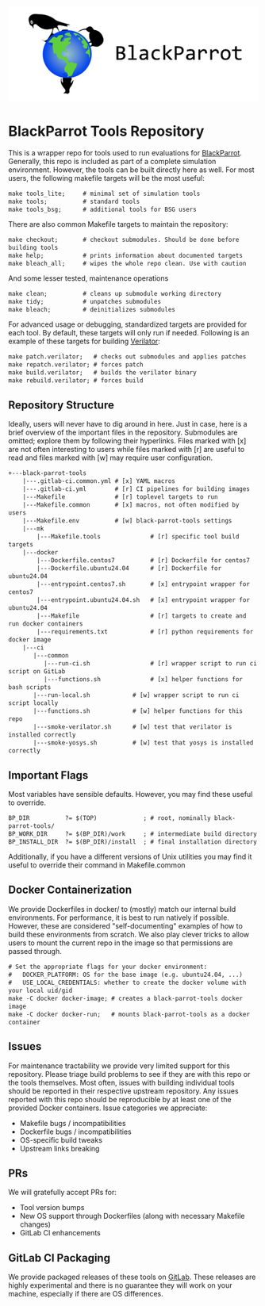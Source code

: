 ![BlackParrot Logo](docs/bp_logo.png)


# BlackParrot Tools Repository

This is a wrapper repo for tools used to run evaluations for [BlackParrot](https://github.com/black-parrot/black-parrot). 
Generally, this repo is included as part of a complete simulation environment.
However, the tools can be built directly here as well.
For most users, the following makefile targets will be the most useful:


    make tools_lite;     # minimal set of simulation tools
    make tools;          # standard tools
    make tools_bsg;      # additional tools for BSG users


There are also common Makefile targets to maintain the repository:


    make checkout;       # checkout submodules. Should be done before building tools
    make help;           # prints information about documented targets
    make bleach_all;     # wipes the whole repo clean. Use with caution

And some lesser tested, maintenance operations

    make clean;          # cleans up submodule working directory
    make tidy;           # unpatches submodules
    make bleach;         # deinitializes submodules

For advanced usage or debugging, standardized targets are provided for each tool.
By default, these targets will only run if needed.
Following is an example of these targets for building [Verilator](https://github.com/verilator/verilator):


    make patch.verilator;   # checks out submodules and applies patches
    make repatch.verilator; # forces patch
    make build.verilator;   # builds the verilator binary
    make rebuild.verilator; # forces build


## Repository Structure

Ideally, users will never have to dig around in here.
Just in case, here is a brief overview of the important files in the repository.
Submodules are omitted; explore them by following their hyperlinks.
Files marked with [x] are not often interesting to users while files marked with [r] are useful to read and files marked with [w] may require user configuration. 

    +---black-parrot-tools
        |---.gitlab-ci.common.yml # [x] YAML macros
        |---.gitlab-ci.yml        # [r] CI pipelines for building images
        |---Makefile              # [r] toplevel targets to run
        |---Makefile.common       # [x] macros, not often modified by users
        |---Makefile.env          # [w] black-parrot-tools settings
        |---mk
            |---Makefile.tools              # [r] specific tool build targets
        |---docker
            |---Dockerfile.centos7          # [r] Dockerfile for centos7
            |---Dockerfile.ubuntu24.04      # [r] Dockerfile for ubuntu24.04
            |---entrypoint.centos7.sh       # [x] entrypoint wrapper for centos7
            |---entrypoint.ubuntu24.04.sh   # [x] entrypoint wrapper for ubuntu24.04
            |---Makefile                    # [r] targets to create and run docker containers
            |---requirements.txt            # [r] python requirements for docker image
        |---ci
           |---common
              |---run-ci.sh                 # [r] wrapper script to run ci script on GitLab
              |---functions.sh              # [x] helper functions for bash scripts
           |---run-local.sh            # [w] wrapper script to run ci script locally
           |---functions.sh            # [w] helper functions for this repo
           |---smoke-verilator.sh      # [w] test that verilator is installed correctly
           |---smoke-yosys.sh          # [w] test that yosys is installed correctly


## Important Flags

Most variables have sensible defaults.
However, you may find these useful to override.

    BP_DIR          ?= $(TOP)             ; # root, nominally black-parrot-tools/
    BP_WORK_DIR     ?= $(BP_DIR)/work     ; # intermediate build directory
    BP_INSTALL_DIR  ?= $(BP_DIR)/install  ; # final installation directory

Additionally, if you have a different versions of Unix utilities you may find it useful to override their command in Makefile.common

## Docker Containerization

We provide Dockerfiles in docker/ to (mostly) match our internal build environments.
For performance, it is best to run natively if possible.
However, these are considered "self-documenting" examples of how to build these environments from scratch.
We also play clever tricks to allow users to mount the current repo in the image so that permissions are passed through.


    # Set the appropriate flags for your docker environment:
    #   DOCKER_PLATFORM: OS for the base image (e.g. ubuntu24.04, ...)
    #   USE_LOCAL_CREDENTIALS: whether to create the docker volume with your local uid/gid
    make -C docker docker-image; # creates a black-parrot-tools docker image
    make -C docker docker-run;   # mounts black-parrot-tools as a docker container


## Issues

For maintenance tractability we provide very limited support for this repository.
Please triage build problems to see if they are with this repo or the tools themselves.
Most often, issues with building individual tools should be reported in their respective upstream repository.
Any issues reported with this repo should be reproducible by at least one of the provided Docker containers.
Issue categories we appreciate:
  - Makefile bugs / incompatibilities
  - Dockerfile bugs / incompatibilities
  - OS-specific build tweaks
  - Upstream links breaking

## PRs

We will gratefully accept PRs for:
  - Tool version bumps
  - New OS support through Dockerfiles (along with necessary Makefile changes)
  - GitLab CI enhancements

## GitLab CI Packaging

We provide packaged releases of these tools on [GitLab](https://gitlab.com/bespoke-silicon-group/black-parrot-tools/-/packages).
These releases are highly experimental and there is no guarantee they will work on your machine, especially if there are OS differences.


